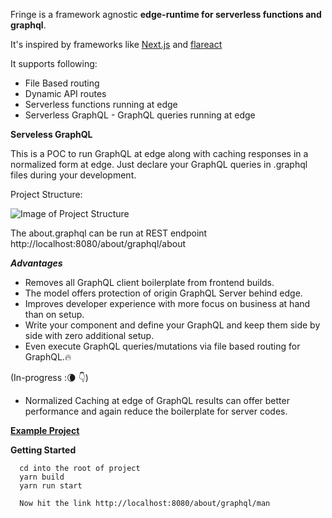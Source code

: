 Fringe is a framework agnostic **edge-runtime for serverless functions and graphql**.

It's inspired by frameworks like [Next.js](https://nextjs.org/) and [flareact](https://flareact.com/)

It supports following:

- File Based routing
- Dynamic API routes
- Serverless functions running at edge
- Serverless GraphQL - GraphQL queries running at edge

**Serveless GraphQL**

This is a POC to run GraphQL at edge along with caching responses in a normalized form at edge. Just declare your GraphQL queries in .graphql files during your development.

Project Structure:

![Image of Project Structure](https://user-images.githubusercontent.com/4037621/104008201-21147100-51cf-11eb-825b-5524b4457aa7.png)

The about.graphql can be run at REST endpoint http://localhost:8080/about/graphql/about

***Advantages***
- Removes all GraphQL client boilerplate from frontend builds.
- The model offers protection of origin GraphQL Server behind edge.
- Improves developer experience with more focus on business at hand than on setup.
- Write your component and define your GraphQL and keep them side by side with zero additional setup.
- Even execute GraphQL queries/mutations via file based routing for GraphQL.🔥

(In-progress :🌘 👇)

- Normalized Caching at edge of GraphQL results can offer better performance and again reduce the boilerplate for server codes.

**[Example Project](./test/fixtures)**

**Getting Started**

  ```
    cd into the root of project
    yarn build
    yarn run start 

    Now hit the link http://localhost:8080/about/graphql/man
  ```




